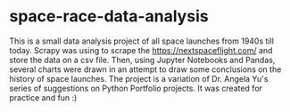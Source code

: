# space-race-data-analysis

This is a small data analysis project of all space launches from 1940s till today.
Scrapy was using to scrape the https://nextspaceflight.com/ and store the data on a csv file.
Then, using Jupyter Notebooks and Pandas, several charts were drawn in an attempt to draw some conclusions on the history of space launches.
The project is a variation of Dr. Angela Yu's series of suggestions on Python Portfolio projects. It was created for practice and fun :)
